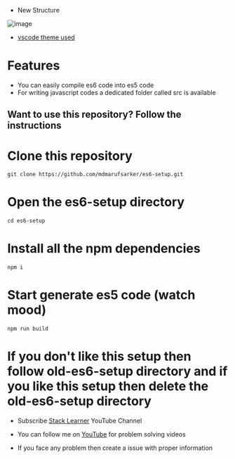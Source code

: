 - New Structure

![image](https://user-images.githubusercontent.com/78826405/204200627-a537ebe1-f45c-4ac4-a2c9-22585f573c60.png)
- [vscode theme used](https://marketplace.visualstudio.com/items?itemName=mdmarufsarker.maruf-sarker&ssr=false&fbclid=IwAR01NsP2IqaIxXW9foD1j6K1ghmUKW03Id98tRqkJmuZSpBbfxb4PmgqyTo#review-details)

# Features

- You can easily compile es6 code into es5 code
- For writing javascript codes a dedicated folder called src is available

## Want to use this repository? Follow the instructions

# Clone this repository

    git clone https://github.com/mdmarufsarker/es6-setup.git

# Open the es6-setup directory

    cd es6-setup

# Install all the npm dependencies

    npm i

# Start generate es5 code (watch mood)

    npm run build

# If you don't like this setup then follow old-es6-setup directory and if you like this setup then delete the old-es6-setup directory

- Subscribe [Stack Learner](https://www.youtube.com/c/StackLearner) YouTube Channel
- You can follow me on [YouTube](https://www.youtube.com/c/MdMarufSarkerOfficial) for problem solving videos

- If you face any problem then create a issue with proper information 
